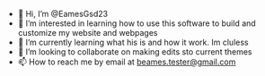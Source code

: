 - 👋 Hi, I’m @EamesGsd23
- 👀 I’m interested in learning how to use this  software to build and customize my  website  and webpages
- 🌱 I’m currently learning what  his is and how it work. Im cluless
- 💞️ I’m looking to collaborate on making edits sto current themes 
- 📫 How to reach me by email at beames.tester@gmail.com

<!---
EamesGsd23/EamesGsd23 is a ✨ special ✨ repository because its `README.md` (this file) appears on your GitHub profile.
You can click the Preview link to take a look at your changes.
--->
